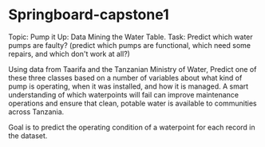 # Springboard-capstone1
Topic: Pump it Up: Data Mining the Water Table.
Task:  Predict which water pumps are faulty? (predict which pumps are functional, which need some repairs, and which don't work at all?)

Using data from Taarifa and the Tanzanian Ministry of Water,  Predict one of these three classes based on a number of variables about what kind of pump is operating, when it was installed, and how it is managed. A smart understanding of which waterpoints will fail can improve maintenance operations and ensure that clean, potable water is available to communities across Tanzania.

Goal is to predict the operating condition of a waterpoint for each record in the dataset. 
